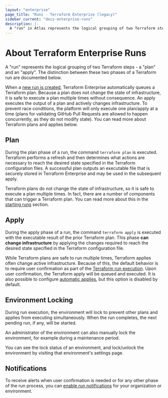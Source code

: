 ```yaml
---
layout: "enterprise"
page_title: "Runs - Terraform Enterprise (legacy)"
sidebar_current: "docs-enterprise-runs"
description: |-
  A "run" in Atlas represents the logical grouping of two Terraform steps - a "plan" and an "apply".
---
```


# About Terraform Enterprise Runs

A "run" represents the logical grouping of two Terraform steps - a "plan" and an
"apply". The distinction between these two phases of a Terraform run are
documented below.

When a [new run is created](/docs/enterprise-legacy/runs/starting.html), Terraform
Enterprise automatically queues a Terraform plan. Because a plan does not change
the state of infrastructure, it is safe to execute a plan multiple times without
consequence. An apply executes the output of a plan and actively changes
infrastructure. To prevent race conditions, the platform will only execute one
plan/apply at a time (plans for validating GitHub Pull Requests are allowed to
happen concurrently, as they do not modify state). You can read more about
Terraform plans and applies below.

## Plan

During the plan phase of a run, the command `terraform plan` is executed.
Terraform performs a refresh and then determines what actions are necessary to
reach the desired state specified in the Terraform configuration files. A
successful plan outputs an executable file that is securely stored in Terraform
Enterprise and may be used in the subsequent apply.

Terraform plans do not change the state of infrastructure, so it is
safe to execute a plan multiple times. In fact, there are a number of components
that can trigger a Terraform plan. You can read more about this in the
[starting runs](/docs/enterprise-legacy/runs/starting.html) section.

## Apply

During the apply phase of a run, the command `terraform apply` is executed
with the executable result of the prior Terraform plan. This phase **can change
infrastructure** by applying the changes required to reach the desired state
specified in the Terraform configuration file.

While Terraform plans are safe to run multiple times, Terraform applies often
change active infrastructure. Because of this, the default behavior
is to require user confirmation as part of the
[Terraform run execution](/docs/enterprise-legacy/runs/how-runs-execute.html). Upon
user confirmation, the Terraform apply will be queued and executed. It is also
possible to configure
[automatic applies](/docs/enterprise-legacy/runs/automatic-applies.html), but this option is
disabled by default.

## Environment Locking

During run execution, the environment will lock to prevent other plans
and applies from executing simultaneously. When the run completes, the next
pending run, if any, will be started.

An administrator of the environment can also manually lock the environment, for
example during a maintenance period.

You can see the lock status of an environment, and lock/unlock the environment
by visiting that environment's settings page.

## Notifications

To receive alerts when user confirmation is needed or for any other phase of the
run process, you can
[enable run notifications](/docs/enterprise-legacy/runs/notifications.html) for your
organization or environment.
